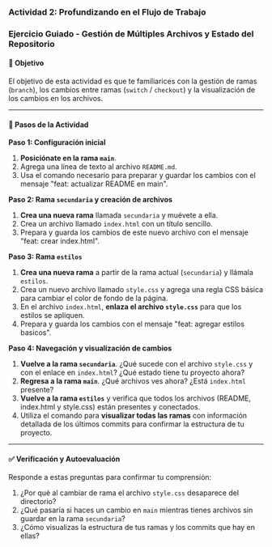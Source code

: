 ### Actividad 2: Profundizando en el Flujo de Trabajo

### Ejercicio Guiado - Gestión de Múltiples Archivos y Estado del Repositorio

#### 🎯 Objetivo
El objetivo de esta actividad es que te familiarices con la gestión de ramas (`branch`), los cambios entre ramas (`switch` / `checkout`) y la visualización de los cambios en los archivos.

---

#### 🚀 Pasos de la Actividad

**Paso 1: Configuración inicial**

1.  **Posiciónate en la rama `main`**.
2.  Agrega una línea de texto al archivo `README.md`.
3.  Usa el comando necesario para preparar y guardar los cambios con el mensaje "feat: actualizar README en main".

**Paso 2: Rama `secundaria` y creación de archivos**

1.  **Crea una nueva rama** llamada `secundaria` y muévete a ella.
2.  Crea un archivo llamado `index.html` con un título sencillo.
3.  Prepara y guarda los cambios de este nuevo archivo con el mensaje "feat: crear index.html".

**Paso 3: Rama `estilos`**

1.  **Crea una nueva rama** a partir de la rama actual (`secundaria`) y llámala `estilos`.
2.  Crea un nuevo archivo llamado `style.css` y agrega una regla CSS básica para cambiar el color de fondo de la página.
3.  En el archivo `index.html`, **enlaza el archivo `style.css`** para que los estilos se apliquen.
4.  Prepara y guarda los cambios con el mensaje "feat: agregar estilos basicos".

**Paso 4: Navegación y visualización de cambios**

1.  **Vuelve a la rama `secundaria`**. ¿Qué sucede con el archivo `style.css` y con el enlace en `index.html`? ¿Qué estado tiene tu proyecto ahora?
2.  **Regresa a la rama `main`**. ¿Qué archivos ves ahora? ¿Está `index.html` presente?
3.  **Vuelve a la rama `estilos`** y verifica que todos los archivos (README, index.html y style.css) están presentes y conectados.
4.  Utiliza el comando para **visualizar todas las ramas** con información detallada de los últimos commits para confirmar la estructura de tu proyecto.

---

#### ✅ Verificación y Autoevaluación

Responde a estas preguntas para confirmar tu comprensión:
1.  ¿Por qué al cambiar de rama el archivo `style.css` desaparece del directorio?
2.  ¿Qué pasaría si haces un cambio en `main` mientras tienes archivos sin guardar en la rama `secundaria`?
3.  ¿Cómo visualizas la estructura de tus ramas y los commits que hay en ellas?